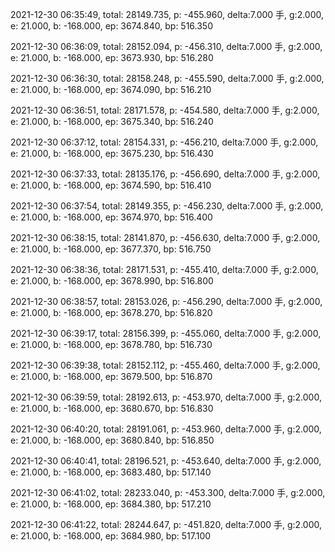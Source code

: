 2021-12-30 06:35:49, total: 28149.735, p: -455.960, delta:7.000 手, g:2.000, e: 21.000, b: -168.000, ep: 3674.840, bp: 516.350

2021-12-30 06:36:09, total: 28152.094, p: -456.310, delta:7.000 手, g:2.000, e: 21.000, b: -168.000, ep: 3673.930, bp: 516.280

2021-12-30 06:36:30, total: 28158.248, p: -455.590, delta:7.000 手, g:2.000, e: 21.000, b: -168.000, ep: 3674.090, bp: 516.210

2021-12-30 06:36:51, total: 28171.578, p: -454.580, delta:7.000 手, g:2.000, e: 21.000, b: -168.000, ep: 3675.340, bp: 516.240

2021-12-30 06:37:12, total: 28154.331, p: -456.210, delta:7.000 手, g:2.000, e: 21.000, b: -168.000, ep: 3675.230, bp: 516.430

2021-12-30 06:37:33, total: 28135.176, p: -456.690, delta:7.000 手, g:2.000, e: 21.000, b: -168.000, ep: 3674.590, bp: 516.410

2021-12-30 06:37:54, total: 28149.355, p: -456.230, delta:7.000 手, g:2.000, e: 21.000, b: -168.000, ep: 3674.970, bp: 516.400

2021-12-30 06:38:15, total: 28141.870, p: -456.630, delta:7.000 手, g:2.000, e: 21.000, b: -168.000, ep: 3677.370, bp: 516.750

2021-12-30 06:38:36, total: 28171.531, p: -455.410, delta:7.000 手, g:2.000, e: 21.000, b: -168.000, ep: 3678.990, bp: 516.800

2021-12-30 06:38:57, total: 28153.026, p: -456.290, delta:7.000 手, g:2.000, e: 21.000, b: -168.000, ep: 3678.270, bp: 516.820

2021-12-30 06:39:17, total: 28156.399, p: -455.060, delta:7.000 手, g:2.000, e: 21.000, b: -168.000, ep: 3678.780, bp: 516.730

2021-12-30 06:39:38, total: 28152.112, p: -455.460, delta:7.000 手, g:2.000, e: 21.000, b: -168.000, ep: 3679.500, bp: 516.870

2021-12-30 06:39:59, total: 28192.613, p: -453.970, delta:7.000 手, g:2.000, e: 21.000, b: -168.000, ep: 3680.670, bp: 516.830

2021-12-30 06:40:20, total: 28191.061, p: -453.960, delta:7.000 手, g:2.000, e: 21.000, b: -168.000, ep: 3680.840, bp: 516.850

2021-12-30 06:40:41, total: 28196.521, p: -453.640, delta:7.000 手, g:2.000, e: 21.000, b: -168.000, ep: 3683.480, bp: 517.140

2021-12-30 06:41:02, total: 28233.040, p: -453.300, delta:7.000 手, g:2.000, e: 21.000, b: -168.000, ep: 3684.380, bp: 517.210

2021-12-30 06:41:22, total: 28244.647, p: -451.820, delta:7.000 手, g:2.000, e: 21.000, b: -168.000, ep: 3684.980, bp: 517.100